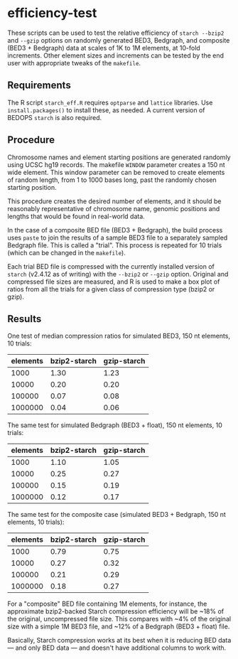 # efficiency-test
These scripts can be used to test the relative efficiency of ``starch --bzip2`` and ``--gzip`` options on randomly generated BED3, Bedgraph, and composite (BED3 + Bedgraph) data at scales of 1K to 1M elements, at 10-fold increments. Other element sizes and increments can be tested by the end user with appropriate tweaks of the ``makefile``.

## Requirements

The R script ``starch_eff.R`` requires ``optparse`` and ``lattice`` libraries. Use ``install.packages()`` to install these, as needed. A current version of BEDOPS ``starch`` is also required.

## Procedure

Chromosome names and element starting positions are generated randomly using UCSC hg19 records. The makefile ``WINDOW`` parameter creates a 150 nt wide element. This window parameter can be removed to create elements of random length, from 1 to 1000 bases long, past the randomly chosen starting position.

This procedure creates the desired number of elements, and it should be reasonably representative of chromosome name, genomic positions and lengths that would be found in real-world data. 

In the case of a composite BED file (BED3 + Bedgraph), the build process uses ``paste`` to join the results of a sample BED3 file to a separately sampled Bedgraph file. This is called a "trial". This process is repeated for 10 trials (which can be changed in the ``makefile``).

Each trial BED file is compressed with the currently installed version of ``starch`` (v2.4.12 as of writing) with the ``--bzip2`` or ``--gzip`` option. Original and compressed file sizes are measured, and R is used to make a box plot of ratios from all the trials for a given class of compression type (bzip2 or gzip).

## Results

One test of median compression ratios for simulated BED3, 150 nt elements, 10 trials:

| elements | bzip2-starch | gzip-starch |
|----------|--------------|-------------|
| 1000     | 1.30         | 1.23        |
| 10000    | 0.20         | 0.20        |
| 100000   | 0.07         | 0.08        |
| 1000000  | 0.04         | 0.06        |

The same test for simulated Bedgraph (BED3 + float), 150 nt elements, 10 trials:

| elements | bzip2-starch | gzip-starch |
|----------|--------------|-------------|
| 1000     | 1.10         | 1.05        |
| 10000    | 0.25         | 0.27        |
| 100000   | 0.15         | 0.19        |
| 1000000  | 0.12         | 0.17        |

The same test for the composite case (simulated BED3 + Bedgraph, 150 nt elements, 10 trials):

| elements | bzip2-starch | gzip-starch |
|----------|--------------|-------------|
| 1000     | 0.79         | 0.75        |
| 10000    | 0.27         | 0.32        |
| 100000   | 0.21         | 0.29        |
| 1000000  | 0.18         | 0.27        |

For a "composite" BED file containing 1M elements, for instance, the approximate bzip2-backed Starch compression efficiency will be ~18% of the original, uncompressed file size. This compares with ~4% of the original size with a simple 1M BED3 file, and ~12% of a Bedgraph (BED3 + float) file.

Basically, Starch compression works at its best when it is reducing BED data — and only BED data — and doesn't have additional columns to work with.
